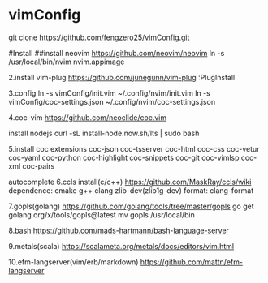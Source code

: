 # vimConfig

git clone https://github.com/fengzero25/vimConfig.git

#Install
##install neovim
https://github.com/neovim/neovim
ln -s /usr/local/bin/nvim nvim.appimage




2.install vim-plug
https://github.com/junegunn/vim-plug
:PlugInstall

3.config
ln -s vimConfig/init.vim ~/.config/nvim/init.vim
ln -s vimConfig/coc-settings.json ~/.config/nvim/coc-settings.json

4.coc-vim
https://github.com/neoclide/coc.vim

install nodejs
curl -sL install-node.now.sh/lts | sudo bash

5.install coc extensions
coc-json coc-tsserver coc-html coc-css coc-vetur coc-yaml coc-python coc-highlight coc-snippets coc-git coc-vimlsp coc-xml coc-pairs

autocomplete
6.ccls install(c/c++)
https://github.com/MaskRay/ccls/wiki
dependence: cmake g++ clang zlib-dev(zlib1g-dev)
format: clang-format


7.gopls(golang)
https://github.com/golang/tools/tree/master/gopls
go get golang.org/x/tools/gopls@latest
mv gopls /usr/local/bin

8.bash 
https://github.com/mads-hartmann/bash-language-server

9.metals(scala)
https://scalameta.org/metals/docs/editors/vim.html

10.efm-langserver(vim/erb/markdown)
https://github.com/mattn/efm-langserver
